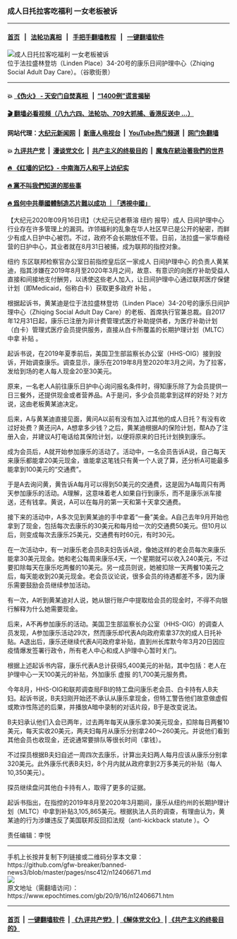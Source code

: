 ### 成人日托拉客吃福利 一女老板被诉
------------------------

#### [首页](https://github.com/gfw-breaker/banned-news3/blob/master/README.md) &nbsp;&nbsp;|&nbsp;&nbsp; [法轮功真相](https://github.com/begood0513/basic/blob/master/README.md)  &nbsp;&nbsp;|&nbsp;&nbsp; [手把手翻墙教程](https://github.com/gfw-breaker/guides/wiki)  &nbsp;&nbsp;|&nbsp;&nbsp; [一键翻墙软件](https://github.com/gfw-breaker/nogfw/blob/master/README.md)  



<div><img alt="成人日托拉客吃福利 一女老板被诉" class="attachment-djy_600_400 size-djy_600_400 wp-post-image" src="https://i.epochtimes.com/assets/uploads/2020/09/e018a9e91c816b33ed165897744e8d96-600x400.png"/>
<div class="caption">
 位于法拉盛林登坊（Linden Place）34-20号的康乐日间护理中心（Zhiqing Social Adult Day Care）。（谷歌街景）
</div></div><hr/>

#### 💥 [《伪火》 - 天安门自焚真相 ](http://158.247.195.190:10000/videos/blog/weihuo.html)&nbsp; |&nbsp; [“1400例”谎言揭秘  ](http://158.247.195.190:10000/videos/blog/jiexi1400.html)

#### [ 🎬  翻墙必看视频（八九六四、法轮功、709大抓捕、香港反送中 ...）](https://github.com/gfw-breaker/links/blob/master/banned.md)

#### 网站代理：[大纪元新闻网](http://158.247.195.190:10080/gb/) &nbsp;|&nbsp; [新唐人电视台](http://158.247.195.190:8808/gb/)  &nbsp;|&nbsp; [YouTube热门频道](http://158.247.195.190/youtube.html) &nbsp;|&nbsp; [网门免翻墙](http://158.247.195.190:11000/show.aspx?name=ogHome)

#### 💥 [九评共产党](http://158.247.195.190:10000/videos/res/jiuping/)&nbsp; |&nbsp; [漫谈党文化](http://158.247.195.190:10000/videos/res/mtdwh/)&nbsp; |&nbsp; [共产主义的终极目的](http://158.247.195.190:10000/videos/res/zjmd/)&nbsp; |&nbsp; [魔鬼在統治著我們的世界](http://158.247.195.190:10000/videos/res/TheSpecter/)  

#### [ 🔥  《红墙的记忆》- 中南海万人和平上访纪实](http://158.247.195.190:10000/videos/news/../legend/index.html)

#### [ 🔥  黨不叫我們知道的那些事](http://158.247.195.190:10000/videos/news/truth02.html)

#### [ 🔥  爲何中共舉國體制造芯片難以成功 ｜「透視中國」](http://158.247.195.190:10000/videos/news/don03.html)

<div><p>
 【大纪元2020年09月16日讯】（大纪元记者蔡溶
 <ok href="https://www.epochtimes.com/gb/tag/%E7%BA%BD%E7%BA%A6.html">
  纽约
 </ok>
 报导）成人
 <ok href="https://www.epochtimes.com/gb/tag/%E6%97%A5%E9%97%B4%E6%8A%A4%E7%90%86%E4%B8%AD%E5%BF%83.html">
  日间护理中心
 </ok>
 行业存在许多管理上的漏洞。诈领福利的乱象在华人社区早已是公开的秘密，而鲜少有成人日护中心被罚。不过，政府不会长期放任不管。日前，法拉盛一家华裔经营的日护中心，其业者就在8月31日被捕，成为联邦的指控对象。
</p>
<p>
 <ok href="https://www.epochtimes.com/gb/tag/%E7%BA%BD%E7%BA%A6.html">
  纽约
 </ok>
 东区联邦检察官办公室日前指控皇后区一家成人
 <ok href="https://www.epochtimes.com/gb/tag/%E6%97%A5%E9%97%B4%E6%8A%A4%E7%90%86%E4%B8%AD%E5%BF%83.html">
  日间护理中心
 </ok>
 的负责人黄某迪，指其涉嫌在2019年8月至2020年3月之间，故意、有意识的向医疗补助受益人直接和间接地支付酬劳，以诱使这些老人加入，让日间护理中心通过联邦医疗保健计划（即Medicaid，俗称白卡）获取更多政府
 <ok href="https://www.epochtimes.com/gb/tag/%E8%A1%A5%E8%B4%B4.html">
  补贴
 </ok>
 。
</p>
<p>
 根据起诉书，黄某迪是位于法拉盛林登坊（Linden Place）34-20号的康乐日间护理中心（Zhiqing Social Adult Day Care）的老板、首席执行官兼总裁。自2017年12月31日起，康乐已注册为非计费管理式医疗补助提供者，为医疗补助计划（白卡）管理式医疗会员提供服务，直接从白卡所覆盖的长期护理计划（MLTC）中拿
 <ok href="https://www.epochtimes.com/gb/tag/%E8%A1%A5%E8%B4%B4.html">
  补贴
 </ok>
 。
</p>
<p>
 起诉书说，在2019年夏季前后，美国卫生部监察长办公室（HHS-OIG）接到投诉，开始调查康乐。调查显示，康乐在2019年8月至2020年3月之间，为了拉客，发给到场的老人每人现金20至30美元。
</p>
<p>
 原来，一名老人A前往康乐日护中心询问报名条件时，得知康乐除了为会员提供一日三餐外，还提供现金或者营养品。A于是问，多少会员能拿到这样的好处？对方说，这由老板黄某迪决定。
</p>
<p>
 后来，A与黄某迪直接见面，黄问A以前有没有加入过其他的成人日托？有没有收过好处费？黄还问A，A想拿多少钱？之后，黄某迪根据A的保险计划，帮A办了注册入会，并建议A打电话给其保险计划，以便将原来的日托计划换到康乐。
</p>
<p>
 成为会员后，A就开始参加康乐的活动了。活动中，一名会员告诉A说，自己每天来康乐都能拿20美元现金，谁能拿这笔钱只有黄一个人说了算，还分析A可能最多能拿到100美元的“交通费”。
</p>
<p>
 于是A去询问黄，黄告诉A每月可以得到50美元的交通费，这是因为A每周只有两天参加康乐的活动。A理解，这意味着老人如果自行到康乐，而不是康乐派车接送，还有钱拿。黄说，A可以在每月的第一天和第十天拿交通费。
</p>
<p>
 接下来的活动中，A多次见到黄某迪的手中拿着“一叠”美金。A自己去年9月开始也拿到了现金，包括每次去康乐的30美元和每月给一次的交通费50美元。但10月以后，则变成每次去康乐25美元，交通费有时60元，有时30元。
</p>
<p>
 在一次活动中，有一对康乐老会员B夫妇告诉A说，像她这样的老会员每次来康乐能拿30美元现金。她和老公每周来康乐4天，一个星期就可以收入240美元，不过要扣除每天在康乐吃两餐的10美元。另一成员则说，她被扣除一天两餐10美元之后，每天能收到20美元现金。老会员议论说，很多会员的待遇都差不多，因为康乐需要鼓励会员继续参加活动。
</p>
<p>
 有一次，A听到黄某迪对人说，她从银行账户中提取给会员的现金时，不得不向银行解释为什么她需要现金。
</p>
<p>
 后来，A不再参加康乐的活动。美国卫生部监察长办公室（HHS-OIG）的调查人员发现，A参加康乐活动29次，然而康乐却代表A向政府索拿37次的成人日托补贴。A退出后，康乐还继续代表A问政府拿补贴，直到州长库默今年3月20日因应疫情爆发签署行政令，所有老人中心和成人护理中心暂时关门。
</p>
<p>
 根据上述起诉书内容，康乐代表A总计获得5,400美元的补贴，其中包括：老人在护理中心一天100美元的补贴，外加康乐
 <ok href="https://www.epochtimes.com/gb/tag/%E8%99%9A%E6%8A%A5.html">
  虚报
 </ok>
 的1,700美元服务费。
</p>
<p>
 今年8月，HHS-OIG和联邦调查局FBI的特工盘问康乐老会员、白卡持有人B夫妇。起诉书说，B夫妇刚开始还不承认从康乐拿现金，但特工警告他们故意做虚假或欺诈性陈述的后果，并播放A暗中录制的对话片段，B于是改变说法。
</p>
<p>
 B夫妇承认他们入会已两年，过去两年每天从康乐拿30美元现金，扣除每日两餐10美元，每天实收20美元，两夫妇每月从康乐分别拿240～260美元。并说他们看到其他会员也收现金，还说通常要排队等很长时间（拿钱）。
</p>
<p>
 不过探员根据B夫妇自述一周四次去康乐，计算出夫妇两人每月应该从康乐分别拿320美元。此外康乐代表B夫妇，8个月内就从政府拿到2万多美元的补贴（每人10,350美元）。
</p>
<p>
 探员继续盘问其他白卡持有人，取得了更多的证据。
</p>
<p>
 起诉书指出，在指控的2019年8月至2020年3月期间，康乐从纽约州的长期护理计划（MLTC）中拿到补贴3,105,865美元。根据执法人员的调查，有理由认为，黄某迪的行为涉嫌违反了美国联邦反回扣法规（anti-kickback statute ）。◇
</p>
<p>
 责任编辑：李悦
</p>
</div>
<hr/>
手机上长按并复制下列链接或二维码分享本文章：<br/>
https://github.com/gfw-breaker/banned-news3/blob/master/pages/nsc412/n12406671.md <br/>
<a href='https://github.com/gfw-breaker/banned-news3/blob/master/pages/nsc412/n12406671.md'><img src='https://github.com/gfw-breaker/banned-news3/blob/master/pages/nsc412/n12406671.md.png'/></a> <br/>
原文地址（需翻墙访问）：https://www.epochtimes.com/gb/20/9/16/n12406671.htm


------------------------
#### [首页](https://github.com/gfw-breaker/banned-news3/blob/master/README.md) &nbsp;|&nbsp; [一键翻墙软件](https://github.com/gfw-breaker/nogfw/blob/master/README.md) &nbsp;| [《九评共产党》](https://github.com/gfw-breaker/9ping.md/blob/master/README.md#九评之一评共产党是什么) | [《解体党文化》](https://github.com/gfw-breaker/jtdwh.md/blob/master/README.md) | [《共产主义的终极目的》](https://github.com/gfw-breaker/gczydzjmd.md/blob/master/README.md)


<img src='http://gfw-breaker.win/banned-news3/pages/nsc412/n12406671.md' width='0px' height='0px'/>